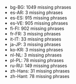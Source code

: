 - bg-BG: 1049 missing phrases
- es-AR: 3 missing phrases
- es-ES: 915 missing phrases
- es-VE: 905 missing phrases
- fi-FI: 902 missing phrases
- fr-FR: 3 missing phrases
- it-IT: 33 missing phrases
- ja-JP: 3 missing phrases
- ko-KR: 3 missing phrases
- nl-NL: 3 missing phrases
- pl-PL: 78 missing phrases
- ru-RU: 149 missing phrases
- zh-Hans: 31 missing phrases
- zh-Hant: 78 missing phrases
